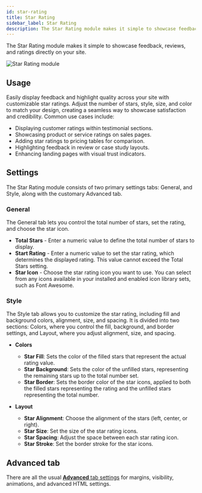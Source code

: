 ```yaml
---
id: star-rating
title: Star Rating
sidebar_label: Star Rating
description: The Star Rating module makes it simple to showcase feedback, reviews, and ratings directly on your site.
---
```


The Star Rating module makes it simple to showcase feedback, reviews, and ratings directly on your site.

![Star Rating module](/img/beaver-builder/modules--star-rating--1.webp)

## Usage

Easily display feedback and highlight quality across your site with customizable star ratings. Adjust the number of stars, style, size, and color to match your design, creating a seamless way to showcase satisfaction and credibility. Common use cases include:

- Displaying customer ratings within testimonial sections.
- Showcasing product or service ratings on sales pages.
- Adding star ratings to pricing tables for comparison.
- Highlighting feedback in review or case study layouts.
- Enhancing landing pages with visual trust indicators.

## Settings

The Star Rating module consists of two primary settings tabs: General, and Style, along with the customary Advanced tab.

### General

The General tab lets you control the total number of stars, set the rating, and choose the star icon.

- **Total Stars** - Enter a numeric value to define the total number of stars to display.
- **Start Rating** - Enter a numeric value to set the star rating, which determines the displayed rating. This value cannot exceed the Total Stars setting.
- **Star Icon** - Choose the star rating icon you want to use. You can select from any icons available in your installed and enabled icon library sets, such as Font Awesome.

### Style

The Style tab allows you to customize the star rating, including fill and background colors, alignment, size, and spacing. It is divided into two sections: Colors, where you control the fill, background, and border settings, and Layout, where you adjust alignment, size, and spacing.

- **Colors**  
  
  - **Star Fill**: Sets the color of the filled stars that represent the actual rating value.  
  - **Star Background**: Sets the color of the unfilled stars, representing the remaining stars up to the total number set.  
  - **Star Border**: Sets the border color of the star icons, applied to both the filled stars representing the rating and the unfilled stars representing the total number.

- **Layout**  
  
  - **Star Alignment**: Choose the alignment of the stars (left, center, or right).  
  - **Star Size**: Set the size of the star rating icons.  
  - **Star Spacing**: Adjust the space between each star rating icon.  
  - **Star Stroke**: Set the border stroke for the star icons.  
  
## Advanced tab

There are all the usual [**Advanced** tab settings](/beaver-builder/layouts/advanced-tab/index.md) for margins, visibility, animations, and advanced HTML settings.
